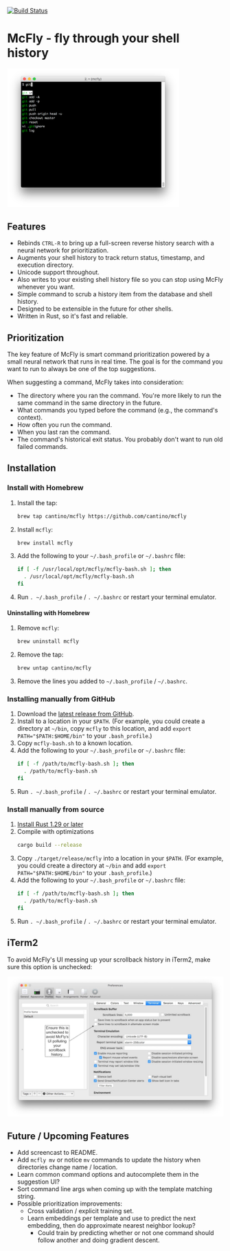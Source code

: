 [![Build Status](https://travis-ci.org/cantino/mcfly.svg?branch=master)](https://travis-ci.org/cantino/mcfly)

# McFly - fly through your shell history

<img src="/docs/screenshot.png" alt="screenshot" width="400">

## Features

* Rebinds `CTRL-R` to bring up a full-screen reverse history search with a neural network for prioritization.
* Augments your shell history to track return status, timestamp, and execution directory.
* Unicode support throughout.
* Also writes to your existing shell history file so you can stop using McFly whenever you want.
* Simple command to scrub a history item from the database and shell history.
* Designed to be extensible in the future for other shells.
* Written in Rust, so it's fast and reliable.

## Prioritization

The key feature of McFly is smart command prioritization powered by a small neural network that runs
in real time. The goal is for the command you want to run to always be one of the top suggestions.

When suggesting a command, McFly takes into consideration:

* The directory where you ran the command. You're more likely to run the same command in the same directory in the future.
* What commands you typed before the command (e.g., the command's context).
* How often you run the command.
* When you last ran the command.
* The command's historical exit status. You probably don't want to run old failed commands.

## Installation

### Install with Homebrew

1. Install the tap:
    ```bash
    brew tap cantino/mcfly https://github.com/cantino/mcfly
    ```
1. Install `mcfly`:
    ```bash
    brew install mcfly
    ```
1. Add the following to your `~/.bash_profile` or `~/.bashrc` file:
    ```bash
    if [ -f /usr/local/opt/mcfly/mcfly-bash.sh ]; then
      . /usr/local/opt/mcfly/mcfly-bash.sh
    fi
    ```
1. Run `. ~/.bash_profile` / `. ~/.bashrc` or restart your terminal emulator.

#### Uninstalling with Homebrew

1. Remove `mcfly`:
    ```bash
    brew uninstall mcfly
    ```
1. Remove the tap:
    ```bash
    brew untap cantino/mcfly
    ```
1. Remove the lines you added to `~/.bash_profile` / `~/.bashrc`.

### Installing manually from GitHub

1. Download the [latest release from GitHub](https://github.com/cantino/mcfly/releases).
1. Install to a location in your `$PATH`. (For example, you could create a directory at `~/bin`, copy `mcfly` to this location, and add `export PATH="$PATH:$HOME/bin"` to your `.bash_profile`.)
1. Copy `mcfly-bash.sh` to a known location.
1. Add the following to your `~/.bash_profile` or `~/.bashrc` file:
    ```bash
    if [ -f /path/to/mcfly-bash.sh ]; then
      . /path/to/mcfly-bash.sh
    fi
    ```
1. Run `. ~/.bash_profile` / `. ~/.bashrc` or restart your terminal emulator.

### Install manually from source

1. [Install Rust 1.29 or later](https://www.rust-lang.org/en-US/install.html)
1. Compile with optimizations
    ```bash
    cargo build --release
    ```
1. Copy `./target/release/mcfly` into a location in your `$PATH`. (For example, you could create a directory at `~/bin`
and add `export PATH="$PATH:$HOME/bin"` to your `.bash_profile`.)
1. Add the following to your `~/.bash_profile` or `~/.bashrc` file:
    ```bash
    if [ -f /path/to/mcfly-bash.sh ]; then
      . /path/to/mcfly-bash.sh
    fi
    ```
1. Run `. ~/.bash_profile` / `. ~/.bashrc` or restart your terminal emulator.

## iTerm2

To avoid McFly's UI messing up your scrollback history in iTerm2, make sure this option is unchecked:

<img src="/docs/iterm2.jpeg" alt="iterm2 UI instructions">

## Future / Upcoming Features

* Add screencast to README.
* Add `mcfly mv` or notice `mv` commands to update the history when directories change name / location.
* Learn common command options and autocomplete them in the suggestion UI?
* Sort command line args when coming up with the template matching string.
* Possible prioritization improvements:
  * Cross validation / explicit training set.
  * Learn embeddings per template and use to predict the next embedding, then do approximate nearest neighbor lookup?
    * Could train by predicting whether or not one command should follow another and doing gradient descent.
